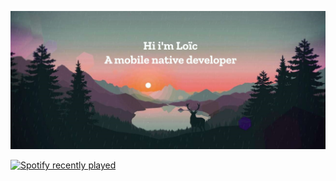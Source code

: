 ![MasterHead](https://github.com/LoicBch/LoicBch/blob/main/headerjpg.jpg?raw=true)

<!--START_SECTION:waka-->
<!--END_SECTION:waka-->

[![Spotify recently played](https://spotify-recently-played-readme.vercel.app/api?user=1179330596&unique=true)](https://open.spotify.com/user/1179330596)

<!--
**LoicBch/LoicBch** is a ✨ _special_ ✨ repository because its `README.md` (this file) appears on your GitHub profile.

Here are some ideas to get you started:

- 🔭 I’m currently working on ...
- 🌱 I’m currently learning ...
- 👯 I’m looking to collaborate on ...
- 🤔 I’m looking for help with ...
- 💬 Ask me about ...
- 📫 How to reach me: ...
- 😄 Pronouns: ...
- ⚡ Fun fact: ...
-->
